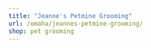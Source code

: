 ```yaml
---
title: "Jeanne's Petmine Grooming"
url: /omaha/jeannes-petmine-grooming/
shop: pet grooming
---
```

